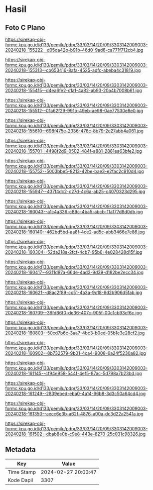 # Hasil

## Foto C Plano

https://sirekap-obj-formc.kpu.go.id/d133/pemilu/pdpr/33/03/14/20/09/3303142009003-20240218-155222--d05da42b-b91b-46d0-9ad6-ca771f712cb4.jpg

https://sirekap-obj-formc.kpu.go.id/d133/pemilu/pdpr/33/03/14/20/09/3303142009003-20240218-155313--cb653416-8afa-4525-adfc-abeba4c31819.jpg

https://sirekap-obj-formc.kpu.go.id/d133/pemilu/pdpr/33/03/14/20/09/3303142009003-20240218-155415--d4ea6fe2-c1a1-4a82-ab93-20a4b7008b61.jpg

https://sirekap-obj-formc.kpu.go.id/d133/pemilu/pdpr/33/03/14/20/09/3303142009003-20240218-155512--01a62f29-991b-49eb-ae98-0ae77530e8e0.jpg

https://sirekap-obj-formc.kpu.go.id/d133/pemilu/pdpr/33/03/14/20/09/3303142009003-20240218-155610--698f475e-2336-476c-8b79-2e27abb4a061.jpg

https://sirekap-obj-formc.kpu.go.id/d133/pemilu/pdpr/33/03/14/20/09/3303142009003-20240218-155701--4498f2d9-0502-484f-a881-2881ea63bfe2.jpg

https://sirekap-obj-formc.kpu.go.id/d133/pemilu/pdpr/33/03/14/20/09/3303142009003-20240218-155752--5003bbe5-8213-42be-bae3-e2fac2c910d4.jpg

https://sirekap-obj-formc.kpu.go.id/d133/pemilu/pdpr/33/03/14/20/09/3303142009003-20240218-155947--437f4dc2-c27d-4c6a-ab25-c4070323d295.jpg

https://sirekap-obj-formc.kpu.go.id/d133/pemilu/pdpr/33/03/14/20/09/3303142009003-20240218-160043--a1c4a336-c89c-4ba5-abcb-11a177d8d0db.jpg

https://sirekap-obj-formc.kpu.go.id/d133/pemilu/pdpr/33/03/14/20/09/3303142009003-20240218-160140--462bd5bd-aa8f-4ce2-ad5c-abb3466e7e86.jpg

https://sirekap-obj-formc.kpu.go.id/d133/pemilu/pdpr/33/03/14/20/09/3303142009003-20240218-160304--52da218a-2fcf-4cb7-95b8-4e028428d15f.jpg

https://sirekap-obj-formc.kpu.go.id/d133/pemilu/pdpr/33/03/14/20/09/3303142009003-20240218-160417--9311d87a-66de-4ad3-9d39-d182be2ecc34.jpg

https://sirekap-obj-formc.kpu.go.id/d133/pemilu/pdpr/33/03/14/20/09/3303142009003-20240218-160621--d8ac2f89-cc51-4a3a-9c18-6d2b906d5fab.jpg

https://sirekap-obj-formc.kpu.go.id/d133/pemilu/pdpr/33/03/14/20/09/3303142009003-20240218-160709--36fd66f0-de36-407c-905f-00c1cb93cf6c.jpg

https://sirekap-obj-formc.kpu.go.id/d133/pemilu/pdpr/33/03/14/20/09/3303142009003-20240218-160803--50cd7b6c-3aa7-4bc3-b0ed-05b1e3e28cf2.jpg

https://sirekap-obj-formc.kpu.go.id/d133/pemilu/pdpr/33/03/14/20/09/3303142009003-20240218-160902--8b732579-9b01-4ca4-9008-6a24f5230a82.jpg

https://sirekap-obj-formc.kpu.go.id/d133/pemilu/pdpr/33/03/14/20/09/3303142009003-20240218-161145--cf94e958-544f-4ef5-87ac-5d798a7b23bd.jpg

https://sirekap-obj-formc.kpu.go.id/d133/pemilu/pdpr/33/03/14/20/09/3303142009003-20240218-161249--2839ebed-eba0-4a14-96b8-3d3c50a64cd4.jpg

https://sirekap-obj-formc.kpu.go.id/d133/pemilu/pdpr/33/03/14/20/09/3303142009003-20240218-161350--aecc6e3b-a62f-4876-a00a-dc3d22a2541a.jpg

https://sirekap-obj-formc.kpu.go.id/d133/pemilu/pdpr/33/03/14/20/09/3303142009003-20240218-161502--dbab8e0b-c9e8-443e-8270-25c031c98326.jpg


## Metadata

| Key        | Value               |
| ---------- | ------------------- |
| Time Stamp | 2024-02-27 20:03:47 |
| Kode Dapil | 3307                |



